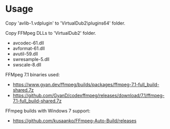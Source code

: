 # Usage

Copy 'avlib-1.vdplugin' to 'VirtualDub2\plugins64' folder.

Copy FFMpeg DLLs to 'VirtualDub2' folder.
* avcodec-61.dll
* avformat-61.dll
* avutil-59.dll
* swresample-5.dll
* swscale-8.dll 

FFMpeg 7.1 binaries used:
* https://www.gyan.dev/ffmpeg/builds/packages/ffmpeg-7.1-full_build-shared.7z
* https://github.com/GyanD/codexffmpeg/releases/download/7.1/ffmpeg-7.1-full_build-shared.7z

FFmpeg builds with Windows 7 support:
* https://github.com/kusaanko/FFmpeg-Auto-Build/releases
